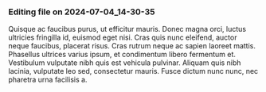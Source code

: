 

### Editing file on 2024-07-04_14-30-35

Quisque ac faucibus purus, ut efficitur mauris. Donec magna orci, luctus ultricies fringilla id, euismod eget nisi. Cras quis nunc eleifend, auctor neque faucibus, placerat risus. Cras rutrum neque ac sapien laoreet mattis. Phasellus ultrices varius ipsum, et condimentum libero fermentum et. Vestibulum vulputate nibh quis est vehicula pulvinar. Aliquam quis nibh lacinia, vulputate leo sed, consectetur mauris. Fusce dictum nunc nunc, nec pharetra urna facilisis a.


